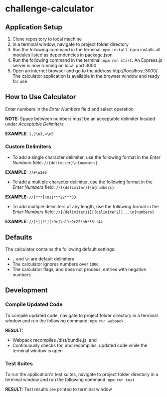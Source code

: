# challenge-calculator

## Application Setup

1. Clone repository to local machine
2. In a terminal window, navigate to project folder directory
3. Run the following command in the terminal: `npm install`.  npm installs all modules listed as dependencies in package.json
4. Run the following command in the terminal: `npm run start`. 
 An Express.js server is now running on local port 3000 
5. Open an internet browser and go to the address http://localhost:3000/.   The calculator application is available in the browser window and ready for use 

## How to Use Calculator
Enter numbers in the *Enter Numbers* field and select operation 

**NOTE:** Space between numbers *must* be an acceptable delimiter located under *Acceptable Delimiters* 

**EXAMPLE:** `1,2\n3,4\n5`

### Custom Delimiters
 - To add a single character delimiter, use the following format in the *Enter Numbers* field: `//{delimiter}\n{numbers}`

**EXAMPLE:** `//#\n2#5`

 - To add a multiple character delimiter, use the following format in the *Enter Numbers* field: `//[{delimiter}]\n{numbers}` 
 
**EXAMPLE:** `//[***]\n11***22***33`

 - To add multiple delimiters of any length, use the following format in the *Enter Numbers* field: `//[{delimiter1}][{delimiter2}]...\n{numbers}` 
 
**EXAMPLE:** `//[*][!!][r9r]\n11r9r22*hh*33!!44`

## Defaults
The calculator contains the following default settings:

 - `,`  and `\n` are default delimiters
 - The calculator ignores numbers over `1000`
 - The calculator flags, and does not process, entries with negative numbers

## Development
### Compile Updated Code
To compile updated code, navigate to project folder directory in a terminal window and run the following command: `npm run webpack` 

**RESULT:** 

- Webpack recompiles /dist/bundle.js, and
- Continuously checks for, and recompiles, updated code while the terminal window is open

### Test Suites
To run the application's test suites, navigate to project folder directory in a terminal window and run the following command: `npm run test`

**RESULT:** Test results are printed to terminal window